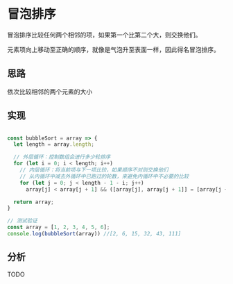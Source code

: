 # 冒泡排序

冒泡排序比较任何两个相邻的项，如果第一个比第二个大，则交换他们。

元素项向上移动至正确的顺序，就像是气泡升至表面一样，因此得名冒泡排序。

## 思路

依次比较相邻的两个元素的大小

## 实现

```JavaScript

const bubbleSort = array => {
  let length = array.length;

  // 外层循环：控制数组会进行多少轮排序
  for (let i = 0; i < length; i++)
    // 内层循环：将当前项与下一项比较，如果顺序不对则交换他们
    // 从内循环中减去外循环中已跑过的轮数，来避免内循环中不必要的比较
    for (let j = 0; j < length - 1 - i; j++)
      array[j] < array[j + 1] && ([array[j], array[j + 1]] = [array[j + 1], array[j]])

  return array;
}

// 测试验证
const array = [1, 2, 3, 4, 5, 6];
console.log(bubbleSort(array)) //[2, 6, 15, 32, 43, 111]
```

## 分析

TODO
